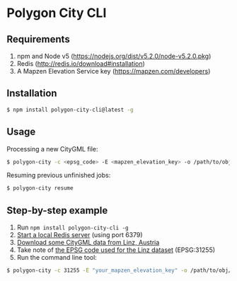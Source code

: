 # Polygon City CLI

## Requirements

1. npm and Node v5 (https://nodejs.org/dist/v5.2.0/node-v5.2.0.pkg)
2. Redis (http://redis.io/download#installation)
3. A Mapzen Elevation Service key (https://mapzen.com/developers)

## Installation

```bash
$ npm install polygon-city-cli@latest -g
```

## Usage

Processing a new CityGML file:

```bash
$ polygon-city -c <epsg_code> -E <mapzen_elevation_key> -o /path/to/obj/output/directory /path/to/cityGml/file.xml
```

Resuming previous unfinished jobs:

```bash
$ polygon-city resume
```

## Step-by-step example

1. Run `npm install polygon-city-cli -g`
2. [Start a local Redis server](http://redis.io/topics/quickstart#starting-redis) (using port 6379)
3. [Download some CityGML data from Linz, Austria](http://geo.data.linz.gv.at/katalog/geodata/3d_geo_daten_lod2/)
4. Take note of [the EPSG code used for the Linz dataset](http://geo.data.linz.gv.at/katalog/geodata/3d_geo_daten_lod2/Beschreibung.txt) (EPSG:31255)
5. Run the command line tool:

```bash
$ polygon-city -c 31255 -E "your_mapzen_elevation_key" -o /path/to/obj/output/directory /path/to/cityGml/file.xml
```
